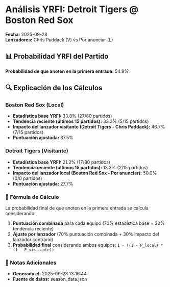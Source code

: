 # Análisis YRFI: Detroit Tigers @ Boston Red Sox

**Fecha:** 2025-09-28  
**Lanzadores:** Chris Paddack (V) vs Por anunciar (L)

## 📊 Probabilidad YRFI del Partido

**Probabilidad de que anoten en la primera entrada:** 54.8%

## 🔍 Explicación de los Cálculos

### Boston Red Sox (Local)
- **Estadística base YRFI:** 33.8% (27/80 partidos)
- **Tendencia reciente (últimos 15 partidos):** 33.3% (5/15 partidos)
- **Impacto del lanzador visitante (Detroit Tigers - Chris Paddack):** 46.7% (7/15 partidos)
- **Puntuación ajustada:** 37.5%

### Detroit Tigers (Visitante)
- **Estadística base YRFI:** 21.2% (17/80 partidos)
- **Tendencia reciente (últimos 15 partidos):** 13.3% (2/15 partidos)
- **Impacto del lanzador local (Boston Red Sox - Por anunciar):** 50.0% (0/0 partidos)
- **Puntuación ajustada:** 27.7%

### 📝 Fórmula de Cálculo

La probabilidad final de que anoten en la primera entrada se calcula considerando:
1. **Puntuación combinada** para cada equipo (70% estadística base + 30% tendencia reciente)
2. **Ajuste por lanzador** (70% puntuación combinada + 30% impacto del lanzador contrario)
3. **Probabilidad final** considerando ambos equipos: `1 - ((1 - P_local) * (1 - P_visitante))`

### 📌 Notas Adicionales

- **Generado el:** 2025-09-28 13:16:44
- **Fuente de datos:** season_data.json
